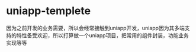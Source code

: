 # uniapp-templete
因为之前开发的业务需要，所以会经常接触到uniapp开发，uniapp因为其多端支持的特性备受欢迎，所以打算做一个uniapp项目，把常用的组件封装，功能业务实现等等
